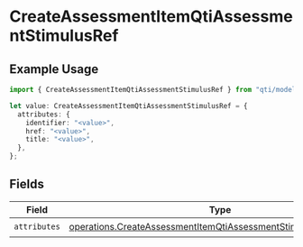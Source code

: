 # CreateAssessmentItemQtiAssessmentStimulusRef

## Example Usage

```typescript
import { CreateAssessmentItemQtiAssessmentStimulusRef } from "qti/models/operations";

let value: CreateAssessmentItemQtiAssessmentStimulusRef = {
  attributes: {
    identifier: "<value>",
    href: "<value>",
    title: "<value>",
  },
};
```

## Fields

| Field                                                                                                                                                  | Type                                                                                                                                                   | Required                                                                                                                                               | Description                                                                                                                                            |
| ------------------------------------------------------------------------------------------------------------------------------------------------------ | ------------------------------------------------------------------------------------------------------------------------------------------------------ | ------------------------------------------------------------------------------------------------------------------------------------------------------ | ------------------------------------------------------------------------------------------------------------------------------------------------------ |
| `attributes`                                                                                                                                           | [operations.CreateAssessmentItemQtiAssessmentStimulusRefAttributes](../../models/operations/createassessmentitemqtiassessmentstimulusrefattributes.md) | :heavy_check_mark:                                                                                                                                     | N/A                                                                                                                                                    |